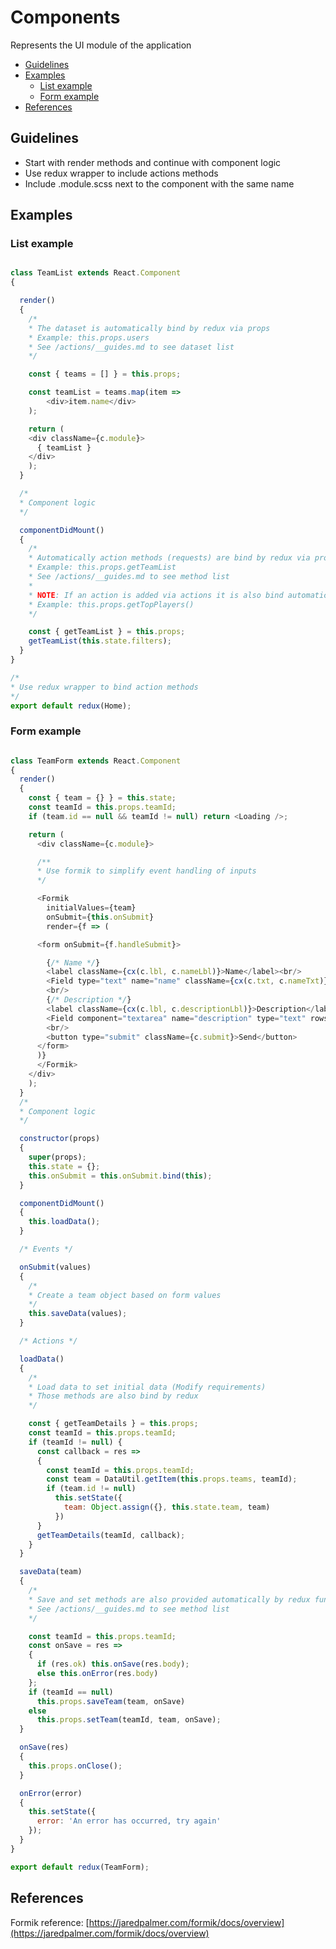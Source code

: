 # Components

Represents the UI module of the application

-  [Guidelines](#guidelines)
-  [Examples](#example)
    -  [List example](#list-example)
    -  [Form example](#form-example)
-  [References](#references)

## Guidelines

-  Start with render methods and continue with component logic
-  Use redux wrapper to include actions methods
-  Include .module.scss next to the component with the same name

## Examples

### List example

```javascript

class TeamList extends React.Component
{

  render()
  {
    /*
    * The dataset is automatically bind by redux via props
    * Example: this.props.users
    * See /actions/__guides.md to see dataset list
    */

    const { teams = [] } = this.props;

    const teamList = teams.map(item =>
        <div>item.name</div>
    );

    return (
    <div className={c.module}>
      { teamList }
    </div>
    );
  }

  /*
  * Component logic
  */

  componentDidMount()
  {
    /*
    * Automatically action methods (requests) are bind by redux via props
    * Example: this.props.getTeamList
    * See /actions/__guides.md to see method list
    *
    * NOTE: If an action is added via actions it is also bind automatically
    * Example: this.props.getTopPlayers()
    */

    const { getTeamList } = this.props;
    getTeamList(this.state.filters);
  }
}

/*
* Use redux wrapper to bind action methods
*/
export default redux(Home);
```

### Form example

```javascript

class TeamForm extends React.Component
{
  render()
  {
    const { team = {} } = this.state;
    const teamId = this.props.teamId;
    if (team.id == null && teamId != null) return <Loading />;

    return (
      <div className={c.module}>

      /**
      * Use formik to simplify event handling of inputs
      */

      <Formik
        initialValues={team}
        onSubmit={this.onSubmit}
        render={f => (

      <form onSubmit={f.handleSubmit}>

        {/* Name */}
        <label className={cx(c.lbl, c.nameLbl)}>Name</label><br/>
        <Field type="text" name="name" className={cx(c.txt, c.nameTxt)} />
        <br/>
        {/* Description */}
        <label className={cx(c.lbl, c.descriptionLbl)}>Description</label><br/>
        <Field component="textarea" name="description" type="text" rows="3" className={cx(c.txa, c.descriptionTxa)} />
        <br/>
        <button type="submit" className={c.submit}>Send</button>
      </form>
      )}
      </Formik>
    </div>
    );
  }
  /*
  * Component logic
  */

  constructor(props)
  {
    super(props);
    this.state = {};
    this.onSubmit = this.onSubmit.bind(this);
  }

  componentDidMount()
  {
    this.loadData();
  }

  /* Events */

  onSubmit(values)
  {
    /*
    * Create a team object based on form values
    */
    this.saveData(values);
  }

  /* Actions */

  loadData()
  {
    /*
    * Load data to set initial data (Modify requirements)
    * Those methods are also bind by redux
    */

    const { getTeamDetails } = this.props;
    const teamId = this.props.teamId;
    if (teamId != null) {
      const callback = res =>
      {
        const teamId = this.props.teamId;
        const team = DataUtil.getItem(this.props.teams, teamId);
        if (team.id != null)
          this.setState({
            team: Object.assign({}, this.state.team, team)
          })
      }
      getTeamDetails(teamId, callback);
    }
  }

  saveData(team)
  {
    /*
    * Save and set methods are also provided automatically by redux functions
    * See /actions/__guides.md to see method list
    */

    const teamId = this.props.teamId;
    const onSave = res =>
    {
      if (res.ok) this.onSave(res.body);
      else this.onError(res.body)
    };
    if (teamId == null)
      this.props.saveTeam(team, onSave)
    else
      this.props.setTeam(teamId, team, onSave);
  }

  onSave(res)
  {
    this.props.onClose();
  }

  onError(error)
  {
    this.setState({
      error: 'An error has occurred, try again'
    });
  }
}

export default redux(TeamForm);
```

## References

Formik reference: [https://jaredpalmer.com/formik/docs/overview](https://jaredpalmer.com/formik/docs/overview)